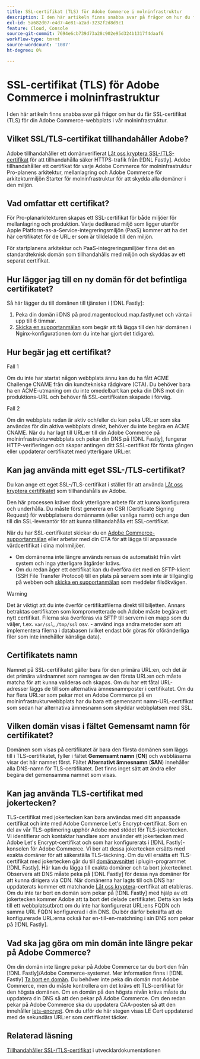 ```yaml
---
title: SSL-certifikat (TLS) för Adobe Commerce i molninfrastruktur
description: I den här artikeln finns snabba svar på frågor om hur du får SSL-certifikat (TLS) för din Adobe Commerce-webbplats i vår molninfrastruktur.
exl-id: 5a682d07-e4d7-4e81-a2ad-3232f2d8d9c1
feature: Cloud, Console
source-git-commit: 7694e6cb739d73a28c902e95d324b1317f4daaf6
workflow-type: tm+mt
source-wordcount: '1087'
ht-degree: 0%

---
```


# SSL-certifikat (TLS) för Adobe Commerce i molninfrastruktur

I den här artikeln finns snabba svar på frågor om hur du får SSL-certifikat (TLS) för din Adobe Commerce-webbplats i vår molninfrastruktur.

## Vilket SSL/TLS-certifikat tillhandahåller Adobe?

Adobe tillhandahåller ett domänverifierat [Låt oss kryptera SSL-/TLS-certifikat](https://letsencrypt.org/) för att tillhandahålla säker HTTPS-trafik från [!DNL Fastly]. Adobe tillhandahåller ett certifikat för varje Adobe Commerce för molninfrastruktur Pro-planens arkitektur, mellanlagring och Adobe Commerce för arkitekturmiljön Starter för molninfrastruktur för att skydda alla domäner i den miljön.

## Vad omfattar ett certifikat?

För Pro-planarkitekturen skapas ett SSL-certifikat för både miljöer för mellanlagring och produktion. Varje dedikerad miljö som ligger utanför Apple Platform-as-a-Service-integreringsmiljön (PaaS) kommer att ha det här certifikatet för de URL:er som är tilldelade till den miljön.

För startplanens arkitektur och PaaS-integreringsmiljöer finns det en standardteknisk domän som tillhandahålls med miljön och skyddas av ett separat certifikat.

## Hur lägger jag till en ny domän för det befintliga certifikatet?

Så här lägger du till domänen till tjänsten i [!DNL Fastly]:

1. Peka din domän i DNS på prod.magentocloud.map.fastly.net och vänta i upp till 6 timmar.
1. [Skicka en supportanmälan](/help/help-center-guide/help-center/magento-help-center-user-guide.md#submit-ticket) som begär att få lägga till den här domänen i Nginx-konfigurationen (om du inte har gjort det tidigare).

## Hur begär jag ett certifikat?

Fall 1

Om du inte har startat någon webbplats ännu kan du ha fått ACME Challenge CNAME från din kundtekniska rådgivare (CTA). Du behöver bara ha en ACME-utmaning om du inte omedelbart kan peka din DNS mot din produktions-URL och behöver få SSL-certifikaten skapade i förväg.

Fall 2

Om din webbplats redan är aktiv och/eller du kan peka URL:er som ska användas för din aktiva webbplats direkt, behöver du inte begära en ACME CNAME. När du har lagt till URL:er till din Adobe Commerce på molninfrastrukturwebbplats och pekar din DNS på [!DNL Fastly], fungerar HTTP-verifieringen och skapar antingen ditt SSL-certifikat för första gången eller uppdaterar certifikatet med ytterligare URL:er.

## Kan jag använda mitt eget SSL-/TLS-certifikat?

Du kan ange ett eget SSL-/TLS-certifikat i stället för att använda [Låt oss kryptera certifikatet](https://letsencrypt.org/) som tillhandahålls av Adobe.

Den här processen kräver dock ytterligare arbete för att kunna konfigurera och underhålla. Du måste först generera en CSR (Certificate Signing Request) för webbplatsens domännamn (eller vanliga namn) och ange den till din SSL-leverantör för att kunna tillhandahålla ett SSL-certifikat.

När du har SSL-certifikatet skickar du en [Adobe Commerce-supportanmälan](/help/help-center-guide/help-center/magento-help-center-user-guide.md#submit-ticket) eller arbetar med din CTA för att lägga till anpassade värdcertifikat i dina molnmiljöer.

* Om domänerna inte längre används rensas de automatiskt från vårt system och inga ytterligare åtgärder krävs.
* Om du redan äger ett certifikat kan du överföra det med en SFTP-klient (SSH File Transfer Protocol) till en plats på servern som inte är tillgänglig på webben och [skicka en supportanmälan](/help/help-center-guide/help-center/magento-help-center-user-guide.md#submit-ticket) som meddelar filsökvägen.

>[!WARNING]
>
>Det är viktigt att du inte överför certifikatfilerna direkt till biljetten. Annars betraktas certifikaten som komprometterade och Adobe måste begära ett nytt certifikat.
>Filerna ska överföras via SFTP till servern i en mapp som du väljer, t.ex. `var/ssl`, `/tmp/ssl` osv. - använd inga andra metoder som att implementera filerna i databasen (vilket endast bör göras för oföränderliga filer som inte innehåller känsliga data).

## Certifikatets namn

Namnet på SSL-certifikatet gäller bara för den primära URL:en, och det är det primära värdnamnet som namnges av den första URL:en och måste matcha för att kunna valideras och skapas. Om du har ett fåtal URL-adresser läggs de till som alternativa ämnesnamnposter i certifikatet. Om du har flera URL:er som pekar mot en Adobe Commerce på en molninfrastrukturwebbplats har du bara ett gemensamt namn-URL-certifikat som sedan har alternativa ämnesnamn som skyddar webbplatsen med SSL.

## Vilken domän visas i fältet Gemensamt namn för certifikatet?

Domänen som visas på certifikatet är bara den första domänen som läggs till i TLS-certifikatet, fyller i fältet **Gemensamt namn** (**CN**) och webbläsarna visar det här namnet först. Fältet **Alternativt ämnesnamn** (**SAN**) innehåller alla DNS-namn för TLS-certifikatet. Det finns inget sätt att ändra eller begära det gemensamma namnet som visas.

## Kan jag använda TLS-certifikat med jokertecken?

TLS-certifikat med jokertecken kan bara användas med ditt anpassade certifikat och inte med Adobe Commerce Let&#39;s Encrypt-certifikat. Som en del av vår TLS-optimering upphör Adobe med stödet för TLS-jokertecken. Vi identifierar och kontaktar handlare som använder ett jokertecken med Adobe Let&#39;s Encrypt-certifikat och som har konfigurerats i [!DNL Fastly]-konsolen för Adobe Commerce. Vi ber att dessa jokertecken ersätts med exakta domäner för att säkerställa TLS-täckning. Om du vill ersätta ett TLS-certifikat med jokertecken går du till [domänavsnittet](https://experienceleague.adobe.com/sv/docs/commerce-cloud-service/user-guide/cdn/setup-fastly/fastly-custom-cache-configuration#manage-domains) i plugin-programmet [!DNL Fastly]. Här kan du lägga till exakta domäner och ta bort jokertecknet. Observera att DNS måste peka på [!DNL Fastly] för dessa nya domäner för att kunna dirigera via CDN. När domänerna har lagts till och DNS har uppdaterats kommer ett matchande [Låt oss kryptera](https://letsencrypt.org/)-certifikat att etableras. Om du inte tar bort en domän som pekar på [!DNL Fastly] med hjälp av ett jokertecken kommer Adobe att ta bort det delade certifikatet. Detta kan leda till ett webbplatsutbrott om du inte har konfigurerat URL:ens FQDN och samma URL FQDN konfigurerad i din DNS. Du bör därför bekräfta att de konfigurerade URL:erna också har en-till-en-matchning i sin DNS som pekar på [!DNL Fastly].

## Vad ska jag göra om min domän inte längre pekar på Adobe Commerce?

Om din domän inte längre pekar på Adobe Commerce tar du bort den från [!DNL Fastly]/Adobe Commerce-systemet. Mer information finns i [!DNL Fastly] [Ta bort en domän](https://docs.fastly.com/en/guides/working-with-domains#deleting-a-domain). Du behöver inte peka din domän mot Adobe Commerce, men du måste kontrollera om det krävs ett TLS-certifikat för den högsta domänen. Om en domän på den högsta nivån krävs måste du uppdatera din DNS så att den pekar på Adobe Commerce. Om den redan pekar på Adobe Commerce ska du uppdatera CAA-posten så att den innehåller [lets-encrypt](https://letsencrypt.org/). Om du utför de här stegen visas LE Cert uppdaterad med de sekundära URL:er som certifikatet täcker. &#x200B;

## Relaterad läsning

[Tillhandahåller SSL-/TLS-certifikat](https://experienceleague.adobe.com/sv/docs/commerce-cloud-service/user-guide/cdn/setup-fastly/fastly-configuration#provision-ssltls-certificates) i utvecklardokumentationen
